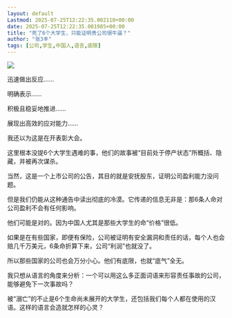 ```yaml
---
layout: default
Lastmod: 2025-07-25T12:22:35.002110+00:00
date: 2025-07-25T12:22:35.001985+00:00
title: "死了6个大学生，只能证明贵公司很牛逼？"
author: "张3丰"
tags: [公司,学生,中国人,语言,底限]
---
```


![](https://images.weserv.nl/?url=https%3A//mmbiz.qpic.cn/mmbiz_jpg/DTib2Nt9KfbXjAEGbNnn91XcQeQ65IXoRiaSiaMxs5JSth07ghxp7NAq7oPHiaCXcYzGphHdWDTWovfGibsHtJYp0Pw/640%3Fwx_fmt%3Djpeg)

迅速做出反应……

明确表示……

积极且稳妥地推进……

展现出高效的应对能力……

我还以为这是在开表彰大会。

这里根本没提6个大学生遇难的事，他们的故事被“目前处于停产状态”所概括、隐藏，并被再次谋杀。

当然，这是一个上市公司的公告，其目的就是安抚股东，证明公司盈利能力没问题。

但是我们仍能从这种通告中读出彻底的冷漠。它传递的信息无非是：那6条人命对公司盈利不会有任何影响。

他们可能是对的。因为中国人尤其是那些大学生的命“价格”很低。

如果是在有些国家，即便有保险，公司被证明有安全漏洞和责任的话，每个人也会赔几千万美元，6条命折算下来，公司“利润”也就没了。

所以那些国家的公司也会万分小心。他们有底限，也就“底气”全无。

我只想从语言的角度来分析：一个可以用这么多正面词语来形容责任事故的公司，能够避免下一次事故吗？

被“溺亡”的不止是6个生命尚未展开的大学生，还包括我们每个人都在使用的汉语。这样的语言会造就怎样的心灵？

